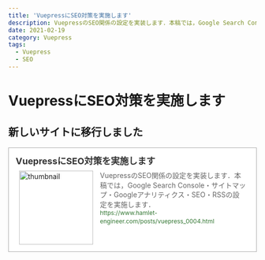 ```yaml
---
title: 'VuepressにSEO対策を実施します'
description: VuepressのSEO関係の設定を実装します．本稿では，Google Search Console・サイトマップ・Googleアナリティクス・SEO・RSSの設定を実施します．
date: 2021-02-19
category: Vuepress
tags:
  - Vuepress
  - SEO
---
```

# VuepressにSEO対策を実施します


## 新しいサイトに移行しました
<blockquote class="blogcard" style="width:auto;border:1px solid #aaa;margin:1em 0;padding:1em;line-height:1.4;text-align:left;background:#fff;"><a href="https://www.hamlet-engineer.com/posts/vuepress_0004.html" target="_blank" style="display:block;text-decoration:none;"><div style="width:100%;margin:0 0 .5em;"><span style="font-size:18px;font-weight:700;color:#333">VuepressにSEO対策を実施します</span></div><div style="min-height:150px;"><div style="float:left;width:150px;height:150px;margin:0 .5em;position:relative;"><img src="https://images.weserv.nl/?w=150&url=https://www.hamlet-engineer.com/image/seo.png" alt="thumbnail" style="display:block;margin:0;padding:0;width:100%;height:auto;border:none;position:absolute;top:50%;transform:translateY(-50%);"/></div><div style="padding:0 .5em;overflow:hidden;text-overflow:ellipsis;"><span style="font-size:14px;font-weight:400;color:#666">VuepressのSEO関係の設定を実装します．本稿では，Google Search Console・サイトマップ・Googleアナリティクス・SEO・RSSの設定を実施します．</span><br/><span style="font-size:12px;font-weight:400;color:#373">https://www.hamlet-engineer.com/posts/vuepress_0004.html</span></div></div></a></blockquote>